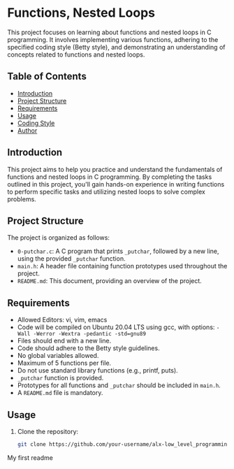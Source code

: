 # Functions, Nested Loops

This project focuses on learning about functions and nested loops in C programming. It involves implementing various functions, adhering to the specified coding style (Betty style), and demonstrating an understanding of concepts related to functions and nested loops.

## Table of Contents

- [Introduction](#introduction)
- [Project Structure](#project-structure)
- [Requirements](#requirements)
- [Usage](#usage)
- [Coding Style](#coding-style)
- [Author](#author)

## Introduction

This project aims to help you practice and understand the fundamentals of functions and nested loops in C programming. By completing the tasks outlined in this project, you'll gain hands-on experience in writing functions to perform specific tasks and utilizing nested loops to solve complex problems.

## Project Structure

The project is organized as follows:

- `0-putchar.c`: A C program that prints `_putchar`, followed by a new line, using the provided `_putchar` function.
- `main.h`: A header file containing function prototypes used throughout the project.
- `README.md`: This document, providing an overview of the project.

## Requirements

- Allowed Editors: vi, vim, emacs
- Code will be compiled on Ubuntu 20.04 LTS using gcc, with options: `-Wall -Werror -Wextra -pedantic -std=gnu89`
- Files should end with a new line.
- Code should adhere to the Betty style guidelines.
- No global variables allowed.
- Maximum of 5 functions per file.
- Do not use standard library functions (e.g., printf, puts).
- `_putchar` function is provided.
- Prototypes for all functions and `_putchar` should be included in `main.h`.
- A `README.md` file is mandatory.

## Usage

1. Clone the repository:
   ```sh
   git clone https://github.com/your-username/alx-low_level_programming.git
My first readme
